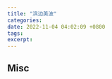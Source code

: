 ```yaml
---
title: "滨边美波"
categories: 
date: 2022-11-04 04:02:09 +0800
tags: 
excerpt: 
---
```













## Misc



